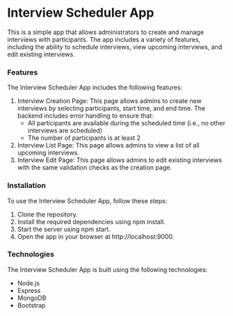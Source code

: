# Interview Scheduler App

This is a simple app that allows administrators to create and manage interviews with participants. The app includes a variety of features, including the ability to schedule interviews, view upcoming interviews, and edit existing interviews.

### Features

The Interview Scheduler App includes the following features:

1. Interview Creation Page: This page allows admins to create new interviews by selecting participants, start time, and end time. The backend includes error handling to ensure that:
    * All participants are available during the scheduled time (i.e., no other interviews are scheduled)
    * The number of participants is at least 2
2. Interview List Page: This page allows admins to view a list of all upcoming interviews.
3. Interview Edit Page: This page allows admins to edit existing interviews with the same validation checks as the creation page.

### Installation
To use the Interview Scheduler App, follow these steps:

1. Clone the repository.
2. Install the required dependencies using npm install.
3. Start the server using npm start.
4. Open the app in your browser at http://localhost:9000.

### Technologies
The Interview Scheduler App is built using the following technologies:

* Node.js
* Express
* MongoDB
* Bootstrap
